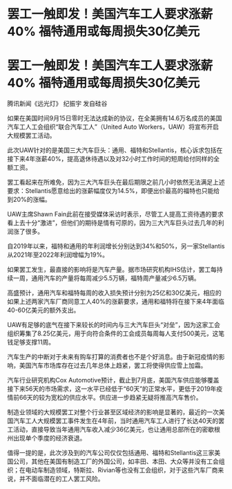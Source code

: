 # 罢工一触即发！美国汽车工人要求涨薪40% 福特通用或每周损失30亿美元

# 罢工一触即发！美国汽车工人要求涨薪40% 福特通用或每周损失30亿美元

腾讯新闻《远光灯》 纪振宇 发自硅谷

如果在美国时间9月15日零时无法达成新的协议，在全美拥有14.6万名成员的美国汽车工人工会组织“联合汽车工人”（United Auto
Workers，UAW）将宣布开启大规模罢工活动。

此次UAW针对的是美国三大汽车巨头：通用、福特和Stellantis，核心诉求包括在接下来4年涨薪40%，提高退休待遇以及对32小时工作时间的短周给付同样的全额工资。

罢工看起来在所难免，因为三大汽车巨头在最后期限之前几小时依然无法满足上述要求：Stellantis愿意给出的涨薪幅度仅为14.5%，即便出价最高的福特也只能给到20%的涨幅。

UAW主席Shawn
Fain此前在接受媒体采访时表示，尽管工人提高工资待遇的要求看上去十分“激进”，但他们的期待是情有可原的，因为三大汽车巨头过去几年的利润涨了很多。

自2019年以来，福特和通用的年利润增长分别达到34%和50%，另一家Stellantis从2021年至2022年利润增幅为19%。

如果罢工发生，最直接的影响将是汽车产量。据市场研究机构IHS估计，罢工每持续一周，通用汽车的产量将每周减少5.5万辆，福特周产量减少6.5万辆。

高盛预计，通用汽车和福特每周的收入损失预计分别为25亿和30亿美元，相应的如果上述两家汽车厂商同意工人40%的涨薪要求，通用和福特将在接下来4年面临40-60亿美元的额外支出。

UAW有足够的底气在接下来较长的时间内与三大汽车巨头“对垒”，因为这家工会组织筹集了8.25亿美元，用于向符合条件的工会成员每周每人支付500美元，这笔钱足够支撑11周。

汽车生产的中断对于未来有购车打算的消费者也不是个好消息。由于新冠疫情的影响，美国汽车市场库存在过去几年总体上趋紧，罢工将使得供应雪上加霜。

汽车行业研究机构Cox
Automotive预计，截止到7月底，美国汽车供应能够覆盖接下来56天的市场需求，这一水平已经低于“60天”的正常水平，更低于2019年疫情前66天的较为宽松的供应水平。供应进一步趋紧无疑将推高汽车售价。

制造业领域的大规模罢工对整个行业甚至区域经济的影响是显著的，最近的一次美国汽车工人大规模罢工事件发生在4年前，当时通用汽车工人进行了长达40天的罢工活动，直接导致当年通用汽车收入减少36亿美元，也让通用总部所在的密歇根州出现单个季度的经济衰退。

值得一提的是，此次涉及到的汽车公司仅仅包括通用、福特和Stellantis这三家美国公司，其他在美国有制造工厂的外国公司，如丰田、本田、大众等并没有工会组织；在电动车制造领域，特斯拉、Rivian等也没有工会组织，对于这些汽车厂商来说，并不面临潜在的工人罢工风险。

